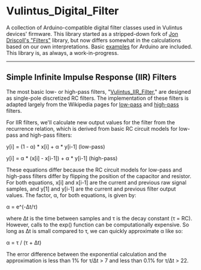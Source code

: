 # Vulintus_Digital_Filter

A collection of Arduino-compatible digital filter classes used in Vulintus devices' firmware. This library started as a stripped-down fork of [Jon Driscoll's "Filters"](https://github.com/JonHub/Filters) library, but now differs somewhat in the calculations based on our own interpretations. Basic [examples](examples/) for Arduino are included. This library is, as always, a work-in-progress.

---

## Simple Infinite Impulse Response (IIR) Filters

The most basic low- or high-pass filters, "[Vulintus_IIR_Filter](src/IIR%20Filters/Vulintus_IIR_Filter.h)," are designed as single-pole discretized RC filters. The implementation of these filters is adapted largely from the Wikipedia pages for [low-pass](https://en.wikipedia.org/wiki/Low-pass_filter#Difference_equation_through_discrete_time_sampling) and [high-pass](https://en.wikipedia.org/wiki/High-pass_filter#Discrete-time_realization) filters.

For IIR filters, we'll calculate new output values for the filter from the recurrence relation, which is derived from basic RC circuit models for low-pass and high-pass filters:

   y\[i\] = (1 - α) * x\[i\] + α * y\[i-1\]           (low-pass)

   y\[i\] = α * (x\[i\] - x\[i-1\]) + α * y\[i-1\]    (high-pass)

These equations differ because the RC circuit models for low-pass and high-pass filters differ by flipping the position of the capacitor and resistor. For both equations, x\[i\] and x\[i-1\] are the current and previous raw signal samples, and y\[1\] and y\[i-1\] are the current and previous filter output values. The factor, α, for both equations, is given by:

   α = e^(-Δt/τ)

where Δt is the time between samples and τ is the decay constant (τ = RC). However, calls to the exp() function can be computationally expensive. So long as Δt is small compared to τ, we can quickly approximate α like so:

   α = τ / (τ + Δt)

The error difference between the exponential calculation and the approximation is less than 1% for τ/Δt > 7 and less than 0.1% for τ/Δt > 22.
